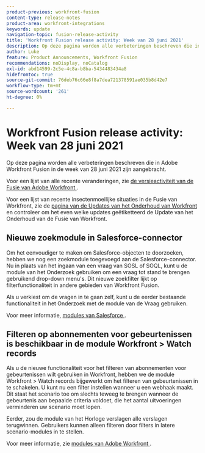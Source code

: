 ```yaml
---
product-previous: workfront-fusion
content-type: release-notes
product-area: workfront-integrations
keywords: update
navigation-topic: fusion-release-activity
title: 'Workfront Fusion release activity: Week van 28 juni 2021'
description: Op deze pagina worden alle verbeteringen beschreven die in Adobe Workfront Fusion in de week van 28 juni 2021 zijn aangebracht.
author: Luke
feature: Product Announcements, Workfront Fusion
recommendations: noDisplay, noCatalog
exl-id: abd14599-2c5e-4c8a-b8ba-5434483434a8
hidefromtoc: true
source-git-commit: 76deb76c66e8f8a7dea721378591ae035b8d42e7
workflow-type: tm+mt
source-wordcount: '261'
ht-degree: 0%

---
```


# Workfront Fusion release activity: Week van 28 juni 2021

Op deze pagina worden alle verbeteringen beschreven die in Adobe Workfront Fusion in de week van 28 juni 2021 zijn aangebracht.

Voor een lijst van alle recente veranderingen, zie [ de versieactiviteit van de Fusie van Adobe Workfront ](../../../product-announcements/product-releases/fusion-release-activity/fusion-release-activity.md).

Voor een lijst van recente insectenmoeilijke situaties in de Fusie van Workfront, zie de [ pagina van de Updates van het Onderhoud van Workfront ](https://experienceleague.adobe.com/docs/workfront-known-issues/releases/current-updates.html) en controleer om het even welke updates geëtiketteerd de Update van het Onderhoud van de Fusie van Workfront.

## Nieuwe zoekmodule in Salesforce-connector

Om het eenvoudiger te maken om Salesforce-objecten te doorzoeken, hebben we nog een zoekmodule toegevoegd aan de Salesforce-connector. Nu in plaats van het ingaan van een vraag van SOSL of SOQL, kunt u de module van het Onderzoek gebruiken om een vraag tot stand te brengen gebruikend drop-down menu&#39;s. Dit nieuwe zoekfilter lijkt op filterfunctionaliteit in andere gebieden van Workfront Fusion.

Als u verkiest om de vragen in te gaan zelf, kunt u de eerder bestaande functionaliteit in het Onderzoek met de module van de Vraag gebruiken.

Voor meer informatie, [ modules van Salesforce ](../../../workfront-fusion/apps-and-their-modules/salesforce-modules.md).

## Filteren op abonnementen voor gebeurtenissen is beschikbaar in de module Workfront > Watch records

Als u de nieuwe functionaliteit voor het filteren van abonnementen voor gebeurtenissen wilt gebruiken in Workfront, hebben we de module Workfront > Watch records bijgewerkt om het filteren van gebeurtenissen in te schakelen. U kunt nu een filter instellen wanneer u een webhaak maakt. Dit staat het scenario toe om slechts teweeg te brengen wanneer de gebeurtenis aan bepaalde criteria voldoet, die het aantal uitvoeringen verminderen uw scenario moet lopen.

Eerder, zou de module van het Horloge verslagen alle verslagen terugwinnen. Gebruikers kunnen alleen filteren door filters in latere scenario-modules in te stellen.

Voor meer informatie, zie [ modules van Adobe Workfront ](../../../workfront-fusion/apps-and-their-modules/workfront-modules.md).
